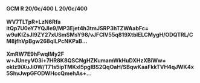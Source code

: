 #### GCM R 20/0c/400 L 20/0c/400
**WV7TLTpR+LzN6Rfa**<br/>**itQp7U0eY7YQJIe9/MP3Ejet4h3tmJSRP3hTZWAabFc=**<br/>**w9uKIZsJI9ZY27xUSmSMsY98/vJFClV55q819XtblELCMygH/ODQTRL/CM8jfhVpBgw268qILPcNKPaB...**<br/><br/>
**XmRW7E9hFwqIMy2F**<br/>**w+JUneyV03i+7HR8K8QSCNgHZKumamWkHuDXHzXBiWw=**<br/>**okIz9iXuJi0W/T71s5ipTMKxI5pglBS2QqOaH/SBqwKaaFkkTVH4qJWK4x5ShvJwpGFODWHccQmehAs+...**